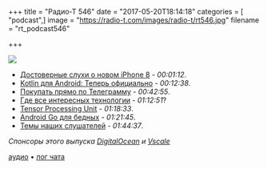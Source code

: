 +++
title = "Радио-Т 546"
date = "2017-05-20T18:14:18"
categories = [ "podcast",]
image = "https://radio-t.com/images/radio-t/rt546.jpg"
filename = "rt_podcast546"

+++

![](https://radio-t.com/images/radio-t/rt546.jpg)

- [Достоверные слухи о новом iPhone 8](https://bgr.com/2017/05/17/iphone-8-release-date-2017-soon-real-life-photos-exclusive/) - *00:01:12*.
- [Kotlin для Android: Теперь официально](https://habrahabr.ru/company/JetBrains/blog/329028/) - *00:12:38*.
- [Покупать прямо по Телеграмму](http://mashable.com/2017/05/19/telegram-payment-bots/) - *00:42:55*.
- [Где все интересных технологии](http://gizmodo.com/googles-coolest-tech-is-getting-harder-and-harder-to-se-1795335888) - *01:12:51*?
- [Tensor Processing Unit](https://www.inverse.com/article/31745-google-tensor-processing-unit) - *01:18:33*.
- [Android Go для бедных](http://www.androidauthority.com/android-go-usa-market-773723/) - *01:21:45*.
- [Темы наших слушателей](https://radio-t.com/p/2017/05/16/prep-546/) - *01:44:37*.

*Спонсоры этого выпуска [DigitalOcean](https://www.digitalocean.com) и [Vscale](http://bit.ly/radio-t_vscale)*

[аудио](https://cdn.radio-t.com/rt_podcast546.mp3) • [лог чата](http://chat.radio-t.com/logs/radio-t-546.html)
<audio src="https://cdn.radio-t.com/rt_podcast546.mp3" preload="none"></audio>